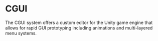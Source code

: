 # CGUI
The CGUI system offers a custom editor for the Unity game engine that allows for rapid GUI prototyping including animations and multi-layered menu systems.
